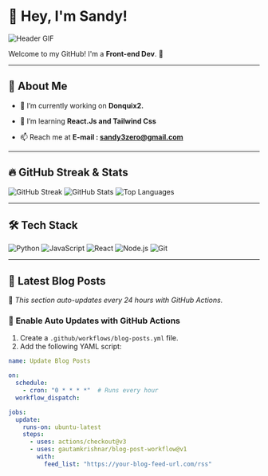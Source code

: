 # 👋 Hey, I'm Sandy!

![Header GIF](https://media.giphy.com/media/QTfX9Ejfra3ZmNxh6B/giphy.gif)

Welcome to my GitHub! I'm a **Front-end Dev**. 🚀

---

## 🎯 **About Me**
- 🔭 I’m currently working on **Donquix2.**
- 🌱 I’m learning **React.Js and Tailwind Css**

- 📫 Reach me at **E-mail : sandy3zero@gmail.com**

---

## 🔥 **GitHub Streak & Stats**
![GitHub Streak](https://streak-stats.demolab.com/?user=your-username&theme=dark&hide_border=true)
![GitHub Stats](https://github-readme-stats.vercel.app/api?username=Sandy3o&show_icons=true&theme=dark)
![Top Languages](https://github-readme-stats.vercel.app/api/top-langs/?username=Sandy3o&layout=compact&theme=dark)

---

## 🛠️ **Tech Stack**
![Python](https://img.shields.io/badge/-Python-3776AB?style=flat&logo=python&logoColor=white)
![JavaScript](https://img.shields.io/badge/-JavaScript-F7DF1E?style=flat&logo=javascript&logoColor=black)
![React](https://img.shields.io/badge/-React-61DAFB?style=flat&logo=react&logoColor=black)
![Node.js](https://img.shields.io/badge/-Node.js-339933?style=flat&logo=node.js&logoColor=white)
![Git](https://img.shields.io/badge/-Git-F05032?style=flat&logo=git&logoColor=white)

---

## 📰 **Latest Blog Posts**
<!-- BLOG-POST-LIST:START -->
<!-- BLOG-POST-LIST:END -->

🔄 *This section auto-updates every 24 hours with GitHub Actions.*

### 🚀 **Enable Auto Updates with GitHub Actions**
1. Create a `.github/workflows/blog-posts.yml` file.
2. Add the following YAML script:

```yaml
name: Update Blog Posts

on:
  schedule:
    - cron: "0 * * * *"  # Runs every hour
  workflow_dispatch:

jobs:
  update:
    runs-on: ubuntu-latest
    steps:
      - uses: actions/checkout@v3
      - uses: gautamkrishnar/blog-post-workflow@v1
        with:
          feed_list: "https://your-blog-feed-url.com/rss"

